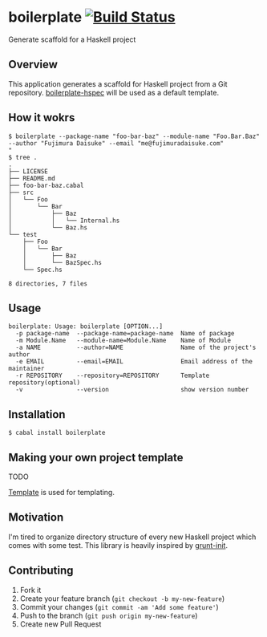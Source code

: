 boilerplate [![Build Status](https://travis-ci.org/fujimura/boilerplate.png?branch=master)](https://travis-ci.org/fujimura/boilerplate)
===========

Generate scaffold for a Haskell project

## Overview

This application generates a scaffold for Haskell project from a Git repository.
[boilerplate-hspec](https://github.com/fujimura/boilerplate-hspec) will be used as a default template.


## How it wokrs

```
$ boilerplate --package-name "foo-bar-baz" --module-name "Foo.Bar.Baz" --author "Fujimura Daisuke" --email "me@fujimuradaisuke.com"
"
$ tree .
.
├── LICENSE
├── README.md
├── foo-bar-baz.cabal
├── src
│   └── Foo
│       └── Bar
│           ├── Baz
│           │   └── Internal.hs
│           └── Baz.hs
└── test
    ├── Foo
    │   └── Bar
    │       ├── Baz
    │       └── BazSpec.hs
    └── Spec.hs

8 directories, 7 files
```

## Usage

```
boilerplate: Usage: boilerplate [OPTION...]
  -p package-name  --package-name=package-name  Name of package
  -m Module.Name   --module-name=Module.Name    Name of Module
  -a NAME          --author=NAME                Name of the project's author
  -e EMAIL         --email=EMAIL                Email address of the maintainer
  -r REPOSITORY    --repository=REPOSITORY      Template repository(optional)
  -v               --version                    show version number
```

## Installation

```
$ cabal install boilerplate
```

## Making your own project template

TODO

[Template](http://hackage.haskell.org/package/template) is used for templating.

## Motivation

I'm tired to organize directory structure of every new Haskell project which comes with some test.
This library is heavily inspired by [grunt-init](https://github.com/gruntjs/grunt-init).

## Contributing

1. Fork it
2. Create your feature branch (`git checkout -b my-new-feature`)
3. Commit your changes (`git commit -am 'Add some feature'`)
4. Push to the branch (`git push origin my-new-feature`)
5. Create new Pull Request
